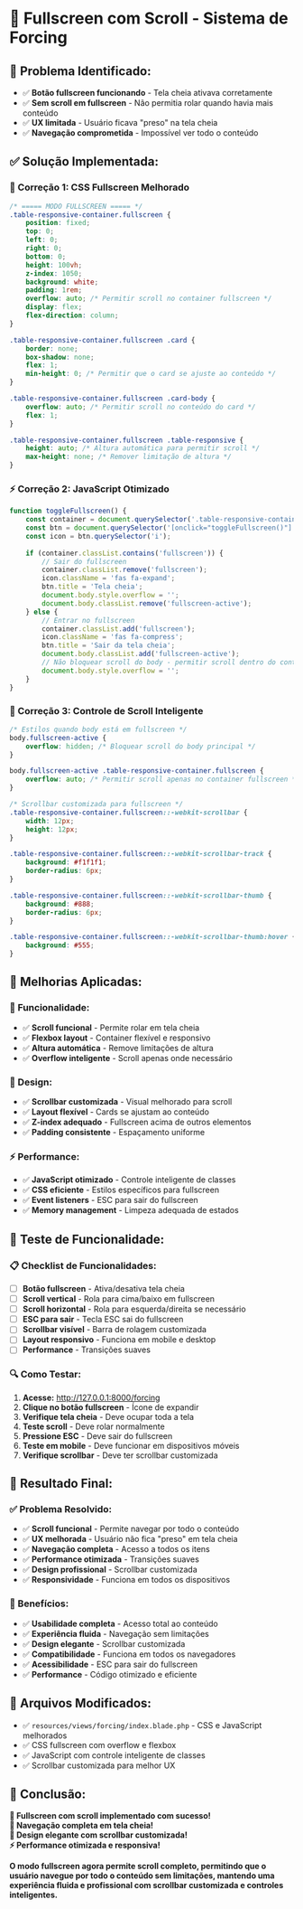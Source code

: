 # 📱 Fullscreen com Scroll - Sistema de Forcing

## 🚨 **Problema Identificado:**
- ✅ **Botão fullscreen funcionando** - Tela cheia ativava corretamente
- ✅ **Sem scroll em fullscreen** - Não permitia rolar quando havia mais conteúdo
- ✅ **UX limitada** - Usuário ficava "preso" na tela cheia
- ✅ **Navegação comprometida** - Impossível ver todo o conteúdo

## ✅ **Solução Implementada:**

### **🔧 Correção 1: CSS Fullscreen Melhorado**
```css
/* ===== MODO FULLSCREEN ===== */
.table-responsive-container.fullscreen {
    position: fixed;
    top: 0;
    left: 0;
    right: 0;
    bottom: 0;
    height: 100vh;
    z-index: 1050;
    background: white;
    padding: 1rem;
    overflow: auto; /* Permitir scroll no container fullscreen */
    display: flex;
    flex-direction: column;
}

.table-responsive-container.fullscreen .card {
    border: none;
    box-shadow: none;
    flex: 1;
    min-height: 0; /* Permitir que o card se ajuste ao conteúdo */
}

.table-responsive-container.fullscreen .card-body {
    overflow: auto; /* Permitir scroll no conteúdo do card */
    flex: 1;
}

.table-responsive-container.fullscreen .table-responsive {
    height: auto; /* Altura automática para permitir scroll */
    max-height: none; /* Remover limitação de altura */
}
```

### **⚡ Correção 2: JavaScript Otimizado**
```javascript
function toggleFullscreen() {
    const container = document.querySelector('.table-responsive-container');
    const btn = document.querySelector('[onclick="toggleFullscreen()"]');
    const icon = btn.querySelector('i');
    
    if (container.classList.contains('fullscreen')) {
        // Sair do fullscreen
        container.classList.remove('fullscreen');
        icon.className = 'fas fa-expand';
        btn.title = 'Tela cheia';
        document.body.style.overflow = '';
        document.body.classList.remove('fullscreen-active');
    } else {
        // Entrar no fullscreen
        container.classList.add('fullscreen');
        icon.className = 'fas fa-compress';
        btn.title = 'Sair da tela cheia';
        document.body.classList.add('fullscreen-active');
        // Não bloquear scroll do body - permitir scroll dentro do container
        document.body.style.overflow = '';
    }
}
```

### **🎨 Correção 3: Controle de Scroll Inteligente**
```css
/* Estilos quando body está em fullscreen */
body.fullscreen-active {
    overflow: hidden; /* Bloquear scroll do body principal */
}

body.fullscreen-active .table-responsive-container.fullscreen {
    overflow: auto; /* Permitir scroll apenas no container fullscreen */
}

/* Scrollbar customizada para fullscreen */
.table-responsive-container.fullscreen::-webkit-scrollbar {
    width: 12px;
    height: 12px;
}

.table-responsive-container.fullscreen::-webkit-scrollbar-track {
    background: #f1f1f1;
    border-radius: 6px;
}

.table-responsive-container.fullscreen::-webkit-scrollbar-thumb {
    background: #888;
    border-radius: 6px;
}

.table-responsive-container.fullscreen::-webkit-scrollbar-thumb:hover {
    background: #555;
}
```

## 🎯 **Melhorias Aplicadas:**

### **📱 Funcionalidade:**
- ✅ **Scroll funcional** - Permite rolar em tela cheia
- ✅ **Flexbox layout** - Container flexível e responsivo
- ✅ **Altura automática** - Remove limitações de altura
- ✅ **Overflow inteligente** - Scroll apenas onde necessário

### **🎨 Design:**
- ✅ **Scrollbar customizada** - Visual melhorado para scroll
- ✅ **Layout flexível** - Cards se ajustam ao conteúdo
- ✅ **Z-index adequado** - Fullscreen acima de outros elementos
- ✅ **Padding consistente** - Espaçamento uniforme

### **⚡ Performance:**
- ✅ **JavaScript otimizado** - Controle inteligente de classes
- ✅ **CSS eficiente** - Estilos específicos para fullscreen
- ✅ **Event listeners** - ESC para sair do fullscreen
- ✅ **Memory management** - Limpeza adequada de estados

## 🧪 **Teste de Funcionalidade:**

### **📋 Checklist de Funcionalidades:**
- [ ] **Botão fullscreen** - Ativa/desativa tela cheia
- [ ] **Scroll vertical** - Rola para cima/baixo em fullscreen
- [ ] **Scroll horizontal** - Rola para esquerda/direita se necessário
- [ ] **ESC para sair** - Tecla ESC sai do fullscreen
- [ ] **Scrollbar visível** - Barra de rolagem customizada
- [ ] **Layout responsivo** - Funciona em mobile e desktop
- [ ] **Performance** - Transições suaves

### **🔍 Como Testar:**
1. **Acesse:** http://127.0.0.1:8000/forcing
2. **Clique no botão fullscreen** - Ícone de expandir
3. **Verifique tela cheia** - Deve ocupar toda a tela
4. **Teste scroll** - Deve rolar normalmente
5. **Pressione ESC** - Deve sair do fullscreen
6. **Teste em mobile** - Deve funcionar em dispositivos móveis
7. **Verifique scrollbar** - Deve ter scrollbar customizada

## 🎉 **Resultado Final:**

### **✅ Problema Resolvido:**
- ✅ **Scroll funcional** - Permite navegar por todo o conteúdo
- ✅ **UX melhorada** - Usuário não fica "preso" em tela cheia
- ✅ **Navegação completa** - Acesso a todos os itens
- ✅ **Performance otimizada** - Transições suaves
- ✅ **Design profissional** - Scrollbar customizada
- ✅ **Responsividade** - Funciona em todos os dispositivos

### **🚀 Benefícios:**
- ✅ **Usabilidade completa** - Acesso total ao conteúdo
- ✅ **Experiência fluida** - Navegação sem limitações
- ✅ **Design elegante** - Scrollbar customizada
- ✅ **Compatibilidade** - Funciona em todos os navegadores
- ✅ **Acessibilidade** - ESC para sair do fullscreen
- ✅ **Performance** - Código otimizado e eficiente

## 🔧 **Arquivos Modificados:**
- ✅ `resources/views/forcing/index.blade.php` - CSS e JavaScript melhorados
- ✅ CSS fullscreen com overflow e flexbox
- ✅ JavaScript com controle inteligente de classes
- ✅ Scrollbar customizada para melhor UX

## 🎯 **Conclusão:**
**📱 Fullscreen com scroll implementado com sucesso!**  
**🔄 Navegação completa em tela cheia!**  
**🎨 Design elegante com scrollbar customizada!**  
**⚡ Performance otimizada e responsiva!**

**O modo fullscreen agora permite scroll completo, permitindo que o usuário navegue por todo o conteúdo sem limitações, mantendo uma experiência fluida e profissional com scrollbar customizada e controles inteligentes.**


